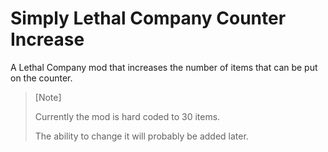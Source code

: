 # Simply Lethal Company Counter Increase

A Lethal Company mod that increases the number of items that can be put on the counter.

> [Note]
> 
> Currently the mod is hard coded to 30 items.
> 
> The ability to change it will probably be added later.
